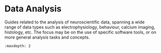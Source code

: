 # Data Analysis

Guides related to the analysis of neuroscientific data, spanning a wide range of data types such as electrophysiology, behaviour, calcium imaging, histology, etc. The focus may be on the use of specific software tools, or on more general analysis tasks and concepts.

```{toctree}
:maxdepth: 2

```
  

